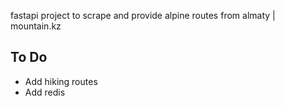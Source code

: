 fastapi project to scrape and provide alpine routes from almaty | mountain.kz

## To Do

-   Add hiking routes
-   Add redis
